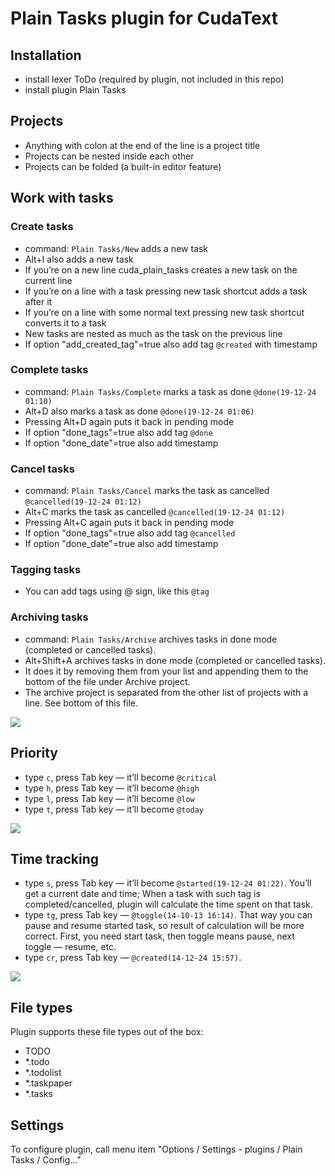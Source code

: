 # Plain Tasks plugin for CudaText

## Installation
  
* install lexer ToDo (required by plugin, not included in this repo)
* install plugin Plain Tasks

## Projects

* Anything with colon at the end of the line is a project title
* Projects can be nested inside each other
* Projects can be folded (a built-in editor feature)

## Work with tasks

### Create tasks

* command: `Plain Tasks/New` adds a new task
* Alt+I also adds a new task
* If you’re on a new line cuda_plain_tasks creates a new task on the current line
* If you’re on a line with a task pressing new task shortcut adds a task after it
* If you’re on a line with some normal text pressing new task shortcut converts it to a task
* New tasks are nested as much as the task on the previous line
* If option "add_created_tag"=true also add tag `@created` with timestamp

### Complete tasks

* command: `Plain Tasks/Complete` marks a task as done `@done(19-12-24 01:10)`
* Alt+D also marks a task as done `@done(19-12-24 01:06)`
* Pressing Alt+D again puts it back in pending mode
* If option "done_tags"=true also add tag `@done`
* If option "done_date"=true also add timestamp

### Cancel tasks

* command: `Plain Tasks/Cancel` marks the task as cancelled `@cancelled(19-12-24 01:12)`
* Alt+C marks the task as cancelled `@cancelled(19-12-24 01:12)`
* Pressing Alt+C again puts it back in pending mode
* If option "done_tags"=true also add tag `@cancelled`
* If option "done_date"=true also add timestamp

### Tagging tasks

* You can add tags using @ sign, like this `@tag`

### Archiving tasks

* command: `Plain Tasks/Archive` archives tasks in done mode (completed or cancelled tasks).
* Alt+Shift+A archives tasks in done mode (completed or cancelled tasks).
* It does it by removing them from your list and appending them to the bottom of the file under Archive project.
* The archive project is separated from the other list of projects with a line. See bottom of this file.

![](https://media.giphy.com/media/RN9Aqa8Aat4MRGW7d3/giphy.gif)

## Priority

* type `c`, press Tab key — it’ll become `@critical`
* type `h`, press Tab key — it’ll become `@high`
* type `l`, press Tab key — it’ll become `@low`
* type `t`, press Tab key — it’ll become `@today`
 
![](https://i.imgur.com/ITJ2Ql8.png)

## Time tracking

* type `s`, press Tab key — it’ll become `@started(19-12-24 01:22)`. You’ll get a current date and time; When a task with such tag is completed/cancelled, plugin will calculate the time spent on that task.
* type `tg`, press Tab key — `@toggle(14-10-13 16:14)`. That way you can pause and resume started task, so result of calculation will be more correct. First, you need start task, then toggle means pause, next toggle — resume, etc.
* type `cr`, press Tab key — `@created(14-12-24 15:57)`.

![](https://media.giphy.com/media/kIF5xIqz8dmdnW4cTF/giphy.gif)

## File types

Plugin supports these file types out of the box:
* TODO
* *.todo
* *.todolist
* *.taskpaper
* *.tasks

## Settings
To configure plugin, call menu item "Options / Settings - plugins / Plain Tasks / Config..."
